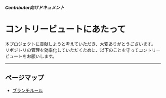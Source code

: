 ##### Contributor向けドキュメント

# コントリービュートにあたって

本プロジェクトに貢献しようと考えていただき、大変ありがとうございます。  
リポジトリの管理を効率化していただくために、以下のことを守ってコントリービュートをお願いします。

---

## ページマップ

- [ブランチルール](branch.md)
